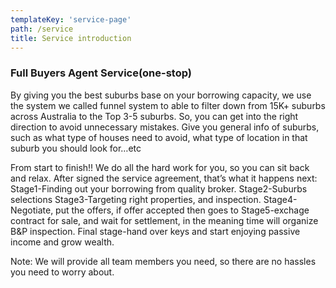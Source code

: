 ```yaml
---
templateKey: 'service-page'
path: /service
title: Service introduction
---
```

### Full Buyers Agent Service(one-stop)
By giving you the best suburbs base on your borrowing capacity, we use the system we called funnel system to able to filter down from 15K+ suburbs across Australia to the Top 3-5 suburbs. So, you can get into the right direction to avoid unnecessary mistakes.
Give you general info of suburbs, such as what type of houses need to avoid, what type of location in that suburb you should look for…etc

From start to finish!! 
We do all the hard work for you, so you can sit back and relax. After signed the service agreement, that’s what it happens next: 
Stage1-Finding out your borrowing from quality broker. 
Stage2-Suburbs selections 
Stage3-Targeting right properties, and inspection. 
Stage4-Negotiate, put the offers, if offer accepted then goes to 
Stage5-exchage contract for sale, and wait for settlement, in the meaning time will organize B&P inspection. 
Final stage-hand over keys and start enjoying passive income and grow wealth.

Note: We will provide all team members you need, so there are no hassles you need to worry about. 
